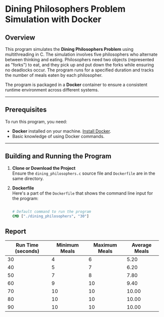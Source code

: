 # Dining Philosophers Problem Simulation with Docker

## Overview
This program simulates the **Dining Philosophers Problem** using multithreading in C. The simulation involves five philosophers who alternate between thinking and eating. Philosophers need two objects (represented as "forks") to eat, and they pick up and put down the forks while ensuring no deadlocks occur. The program runs for a specified duration and tracks the number of meals eaten by each philosopher.

The program is packaged in a **Docker** container to ensure a consistent runtime environment across different systems.

---

## Prerequisites
To run this program, you need:
- **Docker** installed on your machine. [Install Docker](https://www.docker.com/products/docker-desktop).
- Basic knowledge of using Docker commands.

---

## Building and Running the Program

1. **Clone or Download the Project**  
   Ensure the `dining_philosophers.c` source file and `Dockerfile` are in the same directory.

2. **Dockerfile**  
   Here's a part of the `Dockerfile` that shows the command line input for the program:
   ```Dockerfile

   # Default command to run the program
   CMD ["./dining_philosophers", "30"]
   
## Report
| Run Time (seconds) | Minimum Meals | Maximum Meals | Average Meals |
|--------------------|---------------|---------------|---------------|
| 30                 | 4             | 6             | 5.20          |
| 40                 | 5             | 7             | 6.20          |
| 50                 | 7             | 8             | 7.80          |
| 60                 | 9             | 10            | 9.40          |
| 70                 | 10            | 10            | 10.00         |
| 80                 | 10            | 10            | 10.00         |
| 90                 | 10            | 10            | 10.00         |

